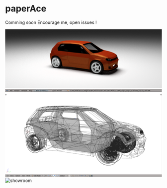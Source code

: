 # paperAce

Comming soon
Encourage me, open issues !

![showroom](https://github.com/s1pierro/paperAce/blob/master/img/paperAce-showroom.png)
![showroom](https://github.com/s1pierro/paperAce/blob/master/img/paperAce-nuded.png)
![showroom](https://github.com/s1pierro/paperAce/blob/master/img/paperAce-IRL.png)

